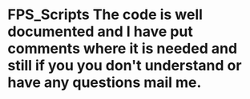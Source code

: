 # FPS_Scripts The code is well documented and I have put comments where it is needed and still if you you don't understand or have any questions mail me.
